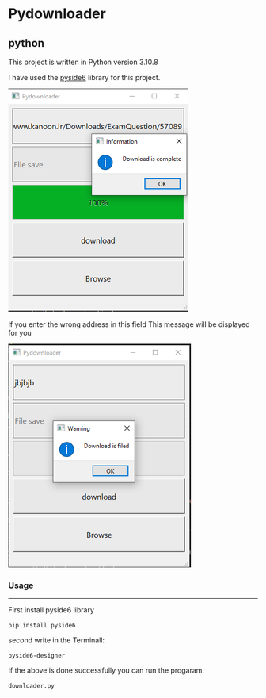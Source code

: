 # Pydownloader





## python


This project is written in Python version 3.10.8

I have used the [pyside6](https://pypi.org/project/PySide/) library for this project.


![screenshot](Untitled.png)


If you enter the wrong address in this field This message will be displayed for you


![screenshot](Untitled2.png)
### **Usage**
---

First install pyside6 library
 ```
pip install pyside6
 ```
second write in the Terminall:
 ```
 pyside6-designer
 ```
 If the above is done successfully you can run the progaram.
  ```
downloader.py
   ```

   
